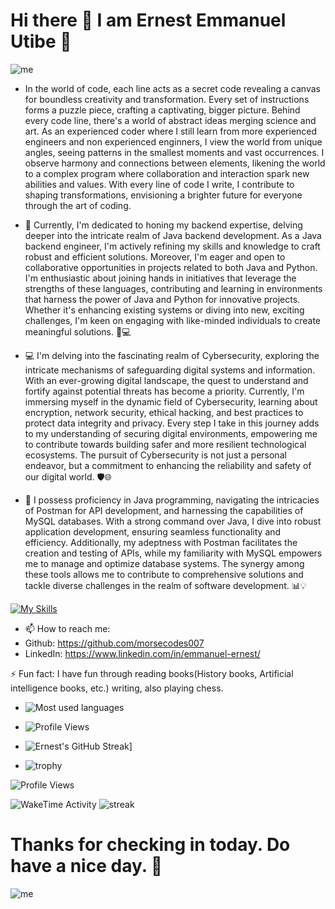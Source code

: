 # Hi there 👋 I am Ernest Emmanuel Utibe 🧍





![me](https://camo.githubusercontent.com/190338430fb2eca4d172a1987205c5e073b2de72db46cb4ed12cf1c2fa32041a/68747470733a2f2f6d656469612e67697068792e636f6d2f6d656469612f645765734263544c61766b5a754733354d492f67697068792e676966)







- In the world of code, each line acts as a secret code revealing a canvas for boundless creativity and transformation. Every set of instructions forms a puzzle piece, crafting a captivating, bigger picture. Behind every code line, there's a world of abstract ideas merging science and art. As an experienced coder where I still learn from more experienced engineers and non experienced enginners, I view the world from unique angles, seeing patterns in the smallest moments and vast occurrences. I observe harmony and connections between elements, likening the world to a complex program where collaboration and interaction spark new abilities and values. With every line of code I write, I contribute to shaping transformations, envisioning a brighter future for everyone through the art of coding.


- 🌟 Currently, I'm dedicated to honing my backend expertise, delving deeper into the intricate realm of Java backend development. As a Java backend engineer, I'm actively refining my skills and knowledge to craft robust and efficient solutions. Moreover, I'm eager and open to collaborative opportunities in projects related to both Java and Python. I'm enthusiastic about joining hands in initiatives that leverage the strengths of these languages, contributing and learning in environments that harness the power of Java and Python for innovative projects. Whether it's enhancing existing systems or diving into new, exciting challenges, I'm keen on engaging with like-minded individuals to create meaningful solutions. 🚀💻

  
- 💻 I'm delving into the fascinating realm of Cybersecurity, exploring the intricate mechanisms of safeguarding digital systems and information. With an ever-growing digital landscape, the quest to understand and fortify against potential threats has become a priority. Currently, I'm immersing myself in the dynamic field of Cybersecurity, learning about encryption, network security, ethical hacking, and best practices to protect data integrity and privacy. Every step I take in this journey adds to my understanding of securing digital environments, empowering me to contribute towards building safer and more resilient technological ecosystems. The pursuit of Cybersecurity is not just a personal endeavor, but a commitment to enhancing the reliability and safety of our digital world. 🛡️🌐

- 🚀 I possess proficiency in Java programming, navigating the intricacies of Postman for API development, and harnessing the capabilities of MySQL databases. With a strong command over Java, I dive into robust application development, ensuring seamless functionality and efficiency. Additionally, my adeptness with Postman facilitates the creation and testing of APIs, while my familiarity with MySQL empowers me to manage and optimize database systems. The synergy among these tools allows me to contribute to comprehensive solutions and tackle diverse challenges in the realm of software development. 📊💡



 [![My Skills](https://skillicons.dev/icons?i=java,postman,mysql)](https://skillicons.dev)
 


 
 
- 📫 How to reach me: 
- Github: https://github.com/morsecodes007
- LinkedIn: https://www.linkedin.com/in/emmanuel-ernest/


  

⚡ Fun fact: I have fun through reading books(History books, Artificial intelligence books, etc.) writing, also playing chess.



 - ![Most used languages](https://github-readme-stats.vercel.app/api/top-langs/?username=ernest-emmanuel-utibe)


 
 - ![Profile Views](https://komarev.com/ghpvc/?username=ernest-emmanuel-utibe&color=brightgreen&style=flat-square)



 - ![Ernest's GitHub Streak](https://github-readme-streak-stats.herokuapp.com?user=Ernest-O&theme=cobalt&date_format=j%20M%5B%20Y%5D&background=000000&border=7536B2&stroke=9243DD&ring=89502D&fire=FF9554&currStreakNum=D280FF&sideNums=BC52FF&currStreakLabel=64EAE2&sideLabels=48A8A2&dates=A42EE5)]



 - ![trophy](https://github-profile-trophy.vercel.app/?username=ernest-emmanuel-utibe&theme=nord)




![Profile Views](https://camo.githubusercontent.com/9b2009879a24e5baae87d808e31efae687628232b8917135f582ab0767db497a/68747470733a2f2f70726f66696c652d636f756e7465722e676c697463682e6d652f64657370686978732f636f756e742e737667)


![WakeTime Activity](https://camo.githubusercontent.com/81c38780c2e4834fdd92078dfe71fa2662ddcf6d9f05c287708f548da6a97b24/68747470733a2f2f77616b6174696d652e636f6d2f62616467652f757365722f36663863326665622d616638342d346639382d616265352d3461396532333264616339642e737667)
![streak](https://camo.githubusercontent.com/4547103ab501860eafa042ed1ff85683c53e8f527075ed52c1fe1827ea8edc48/68747470733a2f2f77616b6174696d652e636f6d2f73686172652f404d6f68616d6d6164686173616e692f65623037346163632d616232632d346333642d616636612d6431386130666262306362652e737667)


# Thanks for checking in today. Do have a nice day. 👋
![me](https://camo.githubusercontent.com/d4fd0e2496199c890485eb47c5cf57b419d1de9a33e88a6b9087a6ee9062e591/68747470733a2f2f692e70696e696d672e636f6d2f6f726967696e616c732f66312f65372f33342f66316537333466396361646538366665373337613961613430346164353637372e676966)
 

